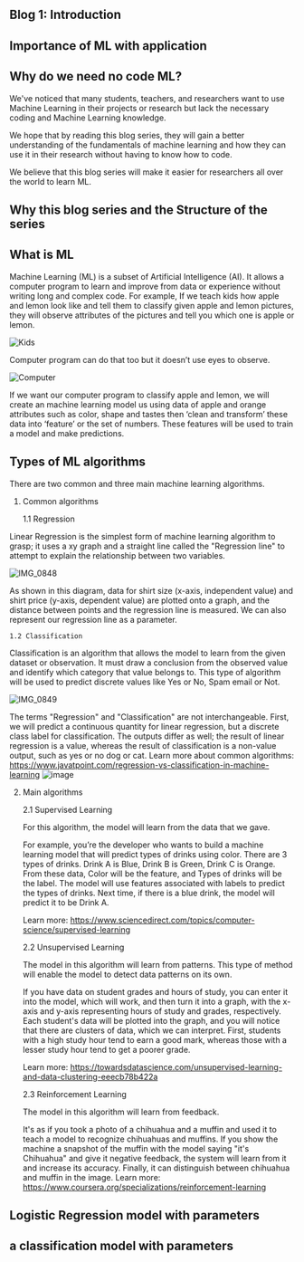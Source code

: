 Blog 1: Introduction 
-
Importance of ML with application 
-

Why do we need no code ML?
-
We've noticed that many students, teachers, and researchers want to use Machine Learning in their projects or research but lack the necessary coding and Machine Learning knowledge.

We hope that by reading this blog series, they will gain a better understanding of the fundamentals of machine learning and how they can use it in their research without having to know how to code.

We believe that this blog series will make it easier for researchers all over the world to learn ML.

	

Why this blog series and the Structure of the series 
-

What is ML 
-

Machine Learning (ML) is a subset of Artificial Intelligence (AI). It allows a computer program to learn and improve from data or experience without writing long and complex code.
For example, If we teach kids how apple and lemon look like and tell them to classify given apple and lemon pictures, they will observe attributes of the pictures and tell you which one is apple or lemon.


![Kids ](https://user-images.githubusercontent.com/96424191/158849328-c3a2104c-a443-4efe-9064-7a462a9d0263.png)

Computer program can do that too but it doesn’t use eyes to observe.

![Computer](https://user-images.githubusercontent.com/96424191/158849373-5f2a34cd-8ef2-44cb-87b7-7e8b8551d182.png)

If we want our computer program to classify apple and lemon, we will create an machine learning model us using data of apple and orange attributes such as color, shape and tastes then ‘clean and transform’ these data into ‘feature’ or the set of numbers. These features will be used to train a model and make predictions.

Types of ML algorithms
-
There are two common and three main machine learning algorithms.
1. Common algorithms

	1.1 Regression 
	
Linear Regression is the simplest form of machine learning algorithm to grasp; it uses a xy graph and a straight line called the "Regression line" to attempt to explain the relationship between two variables.
	
![IMG_0848](https://user-images.githubusercontent.com/96424191/160168853-3d68e2af-f0c4-41dc-a11b-1be2b381b1b1.jpg)

As shown in this diagram, data for shirt size (x-axis, independent value) and shirt price (y-axis, dependent value) are plotted onto a graph, and the distance between points and the regression line is measured. We can also represent our regression line as a parameter.

	
	1.2 Classification
	
Classification is an algorithm that allows the model to learn from the given dataset or observation. It must draw a conclusion from the observed value and identify which category that value belongs to. This type of algorithm will be used to predict discrete values like Yes or No, Spam email or Not.
	
![IMG_0849](https://user-images.githubusercontent.com/96424191/160168837-bbca1fdc-b6d3-4726-af67-a07633ab1b84.jpg)


The terms "Regression" and "Classification" are not interchangeable. First, we will predict a continuous quantity for linear regression, but a discrete class label for classification. The outputs differ as well; the result of linear regression is a value, whereas the result of classification is a non-value output, such as yes or no dog or cat.
Learn more about common algorithms: https://www.javatpoint.com/regression-vs-classification-in-machine-learning
![image](https://user-images.githubusercontent.com/96424191/160168777-939de470-4338-4d77-9769-3b0c5a4828c7.png)


2. Main algorithms

	2.1 Supervised Learning 
		
	For this algorithm, the model will learn from the data that we gave.
		
	For example, you’re the developer who wants to build a machine learning model that will predict types of drinks using color. 
	There are 3 types of drinks. Drink A is Blue, Drink B is Green, Drink C is Orange.
	From these data, Color will be the feature, and Types of drinks will be the label.
	The model will use features associated with labels to predict the types of drinks. Next time, if there is a blue drink, the model will predict it 		to be Drink A. 
	
	Learn more: https://www.sciencedirect.com/topics/computer-science/supervised-learning

	2.2 Unsupervised Learning 
		
	The model in this algorithm will learn from patterns. This type of method will enable the model to detect data patterns on its own.
		
	If you have data on student grades and hours of study, you can enter it into the model, which will work, and then turn it into a graph, 	with the x-axis and y-axis representing hours of study and grades, respectively. Each student's data will be plotted into the graph, and you will 	notice that there are clusters of data, which we can interpret. First, students with a high study hour tend to earn a good mark, whereas those with a 	lesser study hour tend to get a poorer grade.	
		
	Learn more: https://towardsdatascience.com/unsupervised-learning-and-data-clustering-eeecb78b422a

	
	2.3 Reinforcement Learning 
	
	The model in this algorithm will learn from feedback.
	
	It's as if you took a photo of a chihuahua and a muffin and used it to teach a model to recognize chihuahuas and muffins. If you show the machine a snapshot of the muffin with the model saying "it's Chihuahua" and give it negative feedback, the system will learn from it and increase its accuracy. Finally, it can distinguish between chihuahua and muffin in the image.
	Learn more: https://www.coursera.org/specializations/reinforcement-learning
	

Logistic Regression model with parameters
-
a classification model with parameters
-
